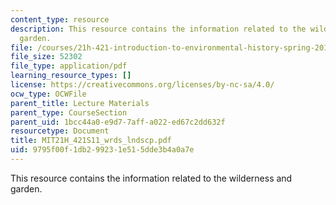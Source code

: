 ```yaml
---
content_type: resource
description: This resource contains the information related to the wilderness and
  garden.
file: /courses/21h-421-introduction-to-environmental-history-spring-2011/9795f00f1db299231e515dde3b4a0a7e_MIT21H_421S11_wrds_lndscp.pdf
file_size: 52302
file_type: application/pdf
learning_resource_types: []
license: https://creativecommons.org/licenses/by-nc-sa/4.0/
ocw_type: OCWFile
parent_title: Lecture Materials
parent_type: CourseSection
parent_uid: 1bcc44a0-e9d7-7aff-a022-ed67c2dd632f
resourcetype: Document
title: MIT21H_421S11_wrds_lndscp.pdf
uid: 9795f00f-1db2-9923-1e51-5dde3b4a0a7e
---
```

This resource contains the information related to the wilderness and garden.